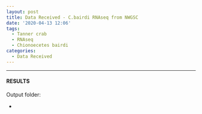 ```yaml
---
layout: post
title: Data Received - C.bairdi RNAseq from NWGSC
date: '2020-04-13 12:06'
tags: 
  - Tanner crab
  - RNAseq
  - Chionoecetes bairdi
categories: 
  - Data Received
---
```




---

#### RESULTS

Output folder:

- []()

